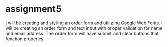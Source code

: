 # assignment5
I will be creating and styling an order form and utilizing Google Web Fonts. 
I will be creating an order form and text input with proper validation for name and email address.
The order form will have submit and clear buttons that function properley.
